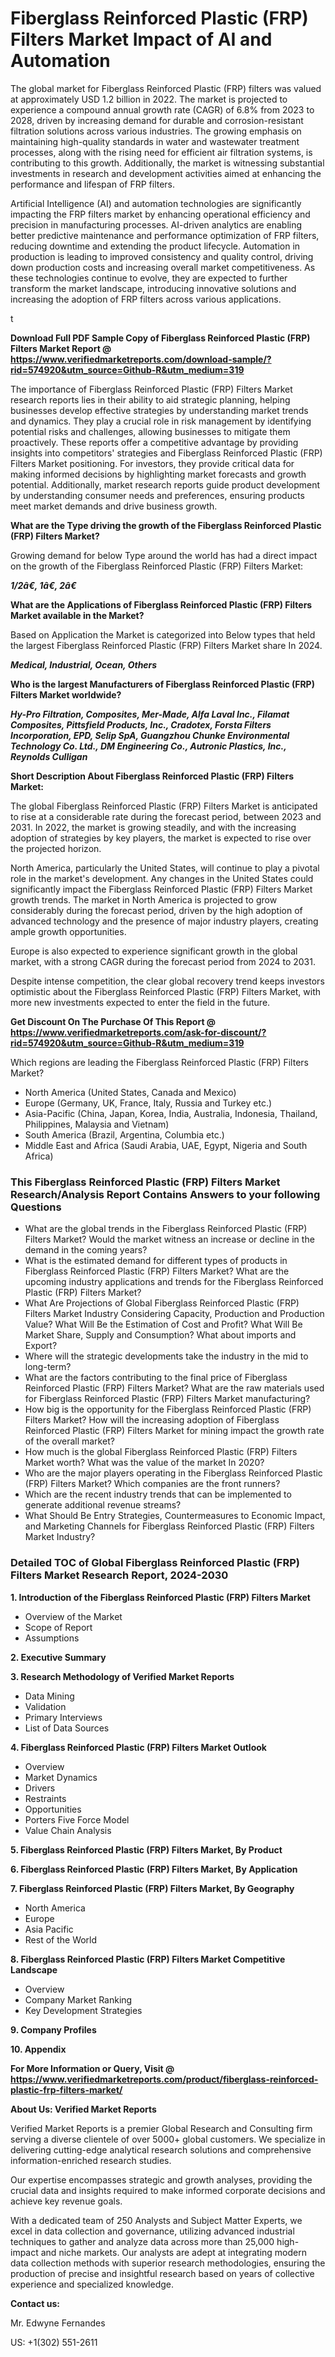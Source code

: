 <meta name="title" content="Global Fiberglass Reinforced Plastic (FRP) Filters Market Impact of AI and Automation"><meta name="description" content="The global market for Fiberglass Reinforced Plastic (FRP) filters was valued at approximately USD 1.2 billion in 2022. The market is projected to experience a compound"><meta name="title" content="Fiberglass Reinforced Plastic (FRP) Filters Market Size, Share, Scope, Trends, Growth, Opportunities, Analysis, Forecast"><h1>Fiberglass Reinforced Plastic (FRP) Filters Market Impact of AI and Automation</h1><p>The global market for Fiberglass Reinforced Plastic (FRP) filters was valued at approximately USD 1.2 billion in 2022. The market is projected to experience a compound annual growth rate (CAGR) of 6.8% from 2023 to 2028, driven by increasing demand for durable and corrosion-resistant filtration solutions across various industries. The growing emphasis on maintaining high-quality standards in water and wastewater treatment processes, along with the rising need for efficient air filtration systems, is contributing to this growth. Additionally, the market is witnessing substantial investments in research and development activities aimed at enhancing the performance and lifespan of FRP filters.</p><p>Artificial Intelligence (AI) and automation technologies are significantly impacting the FRP filters market by enhancing operational efficiency and precision in manufacturing processes. AI-driven analytics are enabling better predictive maintenance and performance optimization of FRP filters, reducing downtime and extending the product lifecycle. Automation in production is leading to improved consistency and quality control, driving down production costs and increasing overall market competitiveness. As these technologies continue to evolve, they are expected to further transform the market landscape, introducing innovative solutions and increasing the adoption of FRP filters across various applications.</p>t</p><p id="" class=""><strong>Download Full PDF Sample Copy of Fiberglass Reinforced Plastic (FRP) Filters Market Report @ <a href="https://www.verifiedmarketreports.com/download-sample/?rid=574920&utm_source=Github-R&utm_medium=319" target="_blank">https://www.verifiedmarketreports.com/download-sample/?rid=574920&utm_source=Github-R&utm_medium=319</a></strong></p><p>The importance of&nbsp;Fiberglass Reinforced Plastic (FRP) Filters Market research reports lies in their ability to aid strategic planning, helping businesses develop effective strategies by understanding market trends and dynamics. They play a crucial role in risk management by identifying potential risks and challenges, allowing businesses to mitigate them proactively. These reports offer a competitive advantage by providing insights into competitors' strategies and Fiberglass Reinforced Plastic (FRP) Filters Market positioning. For investors, they provide critical data for making informed decisions by highlighting market forecasts and growth potential. Additionally, market research reports guide product development by understanding consumer needs and preferences, ensuring products meet market demands and drive business growth.</p><p><strong>What are the&nbsp;Type driving the growth of the Fiberglass Reinforced Plastic (FRP) Filters Market?</strong></p><p id="" class="">Growing demand for below Type around the world has had a direct impact on the growth of the Fiberglass Reinforced Plastic (FRP) Filters Market:</p><em><strong>1/2â€, 1â€, 2â€</strong></em></p><strong>What are the&nbsp;Applications&nbsp;of Fiberglass Reinforced Plastic (FRP) Filters Market available in the Market?</strong></p><p id="" class="">Based on Application the Market is categorized into Below types that held the largest Fiberglass Reinforced Plastic (FRP) Filters Market share In 2024.</p><em><strong>Medical, Industrial, Ocean, Others</strong></em></p><strong>Who is the largest Manufacturers of Fiberglass Reinforced Plastic (FRP) Filters Market worldwide?</strong></p><p><em><strong>Hy-Pro Filtration, Composites, Mer-Made, Alfa Laval Inc., Filamat Composites, Pittsfield Products, Inc., Cradotex, Forsta Filters Incorporation, EPD, Selip SpA, Guangzhou Chunke Environmental Technology Co. Ltd., DM Engineering Co., Autronic Plastics, Inc., Reynolds Culligan</strong></em></p><p id="" class=""><strong>Short Description About Fiberglass Reinforced Plastic (FRP) Filters Market:</strong></p><p>The global Fiberglass Reinforced Plastic (FRP) Filters Market is anticipated to rise at a considerable rate during the forecast period, between 2023 and 2031. In 2022, the market is growing steadily, and with the increasing adoption of strategies by key players, the market is expected to rise over the projected horizon.</p><p>North America, particularly the United States, will continue to play a pivotal role in the market's development. Any changes in the United States could significantly impact the Fiberglass Reinforced Plastic (FRP) Filters Market growth trends. The market in North America is projected to grow considerably during the forecast period, driven by the high adoption of advanced technology and the presence of major industry players, creating ample growth opportunities.</p><p>Europe is also expected to experience significant growth in the global market, with a strong CAGR during the forecast period from 2024 to 2031.</p><p>Despite intense competition, the clear global recovery trend keeps investors optimistic about the Fiberglass Reinforced Plastic (FRP) Filters Market, with more new investments expected to enter the field in the future.</p><p id="" class=""><strong>Get Discount On The Purchase Of This Report @ <a href="https://www.verifiedmarketreports.com/ask-for-discount/?rid=574920&utm_source=Github-R&utm_medium=319" target="_blank">https://www.verifiedmarketreports.com/ask-for-discount/?rid=574920&utm_source=Github-R&utm_medium=319</a></strong></p>Which regions are leading the Fiberglass Reinforced Plastic (FRP) Filters Market?</p><ul><li>North America (United States, Canada and Mexico)</li><li>Europe (Germany, UK, France, Italy, Russia and Turkey etc.)</li><li>Asia-Pacific (China, Japan, Korea, India, Australia, Indonesia, Thailand, Philippines, Malaysia and Vietnam)</li><li>South America (Brazil, Argentina, Columbia etc.)</li><li>Middle East and Africa (Saudi Arabia, UAE, Egypt, Nigeria and South Africa)</li></ul><h3 id="" class="">This Fiberglass Reinforced Plastic (FRP) Filters Market Research/Analysis Report Contains Answers to your following Questions</h3><ul><li>What are the global trends in the Fiberglass Reinforced Plastic (FRP) Filters Market? Would the market witness an increase or decline in the demand in the coming years?</li><li>What is the estimated demand for different types of products in Fiberglass Reinforced Plastic (FRP) Filters Market? What are the upcoming industry applications and trends for the Fiberglass Reinforced Plastic (FRP) Filters Market?</li><li>What Are Projections of Global Fiberglass Reinforced Plastic (FRP) Filters Market Industry Considering Capacity, Production and Production Value? What Will Be the Estimation of Cost and Profit? What Will Be Market Share, Supply and Consumption? What about imports and Export?</li><li>Where will the strategic developments take the industry in the mid to long-term?</li><li>What are the factors contributing to the final price of Fiberglass Reinforced Plastic (FRP) Filters Market? What are the raw materials used for Fiberglass Reinforced Plastic (FRP) Filters Market manufacturing?</li><li>How big is the opportunity for the Fiberglass Reinforced Plastic (FRP) Filters Market? How will the increasing adoption of Fiberglass Reinforced Plastic (FRP) Filters Market for mining impact the growth rate of the overall market?</li><li>How much is the global Fiberglass Reinforced Plastic (FRP) Filters Market worth? What was the value of the market In 2020?</li><li>Who are the major players operating in the Fiberglass Reinforced Plastic (FRP) Filters Market? Which companies are the front runners?</li><li>Which are the recent industry trends that can be implemented to generate additional revenue streams?</li><li>What Should Be Entry Strategies, Countermeasures to Economic Impact, and Marketing Channels for Fiberglass Reinforced Plastic (FRP) Filters Market Industry?</li></ul><h3 id="" class="">Detailed TOC of Global Fiberglass Reinforced Plastic (FRP) Filters Market Research Report, 2024-2030</h3><p id="" class=""><strong>1. Introduction of the Fiberglass Reinforced Plastic (FRP) Filters Market</strong></p><ul><li>Overview of the Market</li><li>Scope of Report</li><li>Assumptions</li></ul><p id="" class=""><strong>2. Executive Summary</strong></p><p id="" class=""><strong>3. Research Methodology of Verified Market Reports</strong></p><ul><li>Data Mining</li><li>Validation</li><li>Primary Interviews</li><li>List of Data Sources</li></ul><p id="" class=""><strong>4. Fiberglass Reinforced Plastic (FRP) Filters Market Outlook</strong></p><ul><li>Overview</li><li>Market Dynamics</li><li>Drivers</li><li>Restraints</li><li>Opportunities</li><li>Porters Five Force Model</li><li>Value Chain Analysis</li></ul><p id="" class=""><strong>5. Fiberglass Reinforced Plastic (FRP) Filters Market, By Product</strong></p><p id="" class=""><strong>6. Fiberglass Reinforced Plastic (FRP) Filters Market, By Application</strong></p><p id="" class=""><strong>7. Fiberglass Reinforced Plastic (FRP) Filters Market, By Geography</strong></p><ul><li>North America</li><li>Europe</li><li>Asia Pacific</li><li>Rest of the World</li></ul><p id="" class=""><strong>8. Fiberglass Reinforced Plastic (FRP) Filters Market Competitive Landscape</strong></p><ul><li>Overview</li><li>Company Market Ranking</li><li>Key Development Strategies</li></ul><p id="" class=""><strong>9. Company Profiles</strong></p><p id="" class=""><strong>10. Appendix</strong></p><p id="" class=""><strong>For More Information or Query, Visit @ <a href="https://www.verifiedmarketreports.com/product/fiberglass-reinforced-plastic-frp-filters-market/" target="_blank">https://www.verifiedmarketreports.com/product/fiberglass-reinforced-plastic-frp-filters-market/</a></strong></p><p id="" class=""><strong>About Us: Verified Market Reports</strong></p><p id="" class="">Verified Market Reports is a premier Global Research and Consulting firm serving a diverse clientele of over 5000+ global customers. We specialize in delivering cutting-edge analytical research solutions and comprehensive information-enriched research studies.</p><p id="" class="">Our expertise encompasses strategic and growth analyses, providing the crucial data and insights required to make informed corporate decisions and achieve key revenue goals.</p><p id="" class="">With a dedicated team of 250 Analysts and Subject Matter Experts, we excel in data collection and governance, utilizing advanced industrial techniques to gather and analyze data across more than 25,000 high-impact and niche markets. Our analysts are adept at integrating modern data collection methods with superior research methodologies, ensuring the production of precise and insightful research based on years of collective experience and specialized knowledge.</p><p id="" class=""><strong>Contact us:</strong></p><p id="" class="">Mr. Edwyne Fernandes</p><p id="" class="">US: +1(302) 551-2611</p>